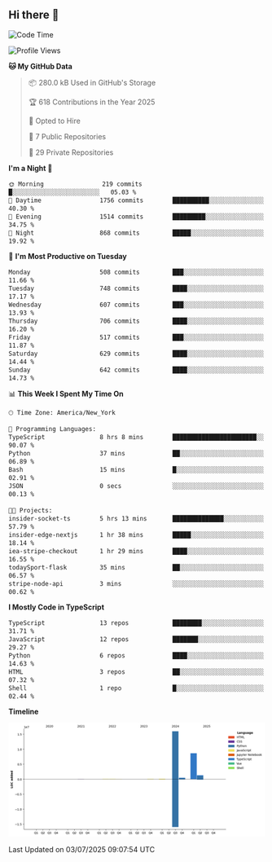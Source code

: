 ## Hi there 👋

<!--START_SECTION:waka-->
![Code Time](http://img.shields.io/badge/Code%20Time-371%20hrs%2030%20mins-blue)

![Profile Views](http://img.shields.io/badge/Profile%20Views-0-blue)

**🐱 My GitHub Data** 

> 📦 280.0 kB Used in GitHub's Storage 
 > 
> 🏆 618 Contributions in the Year 2025
 > 
> 💼 Opted to Hire
 > 
> 📜 7 Public Repositories 
 > 
> 🔑 29 Private Repositories 
 > 
**I'm a Night 🦉** 

```text
🌞 Morning                219 commits         █░░░░░░░░░░░░░░░░░░░░░░░░   05.03 % 
🌆 Daytime                1756 commits        ██████████░░░░░░░░░░░░░░░   40.30 % 
🌃 Evening                1514 commits        █████████░░░░░░░░░░░░░░░░   34.75 % 
🌙 Night                  868 commits         █████░░░░░░░░░░░░░░░░░░░░   19.92 % 
```
📅 **I'm Most Productive on Tuesday** 

```text
Monday                   508 commits         ███░░░░░░░░░░░░░░░░░░░░░░   11.66 % 
Tuesday                  748 commits         ████░░░░░░░░░░░░░░░░░░░░░   17.17 % 
Wednesday                607 commits         ███░░░░░░░░░░░░░░░░░░░░░░   13.93 % 
Thursday                 706 commits         ████░░░░░░░░░░░░░░░░░░░░░   16.20 % 
Friday                   517 commits         ███░░░░░░░░░░░░░░░░░░░░░░   11.87 % 
Saturday                 629 commits         ████░░░░░░░░░░░░░░░░░░░░░   14.44 % 
Sunday                   642 commits         ████░░░░░░░░░░░░░░░░░░░░░   14.73 % 
```


📊 **This Week I Spent My Time On** 

```text
🕑︎ Time Zone: America/New_York

💬 Programming Languages: 
TypeScript               8 hrs 8 mins        ███████████████████████░░   90.07 % 
Python                   37 mins             ██░░░░░░░░░░░░░░░░░░░░░░░   06.89 % 
Bash                     15 mins             █░░░░░░░░░░░░░░░░░░░░░░░░   02.91 % 
JSON                     0 secs              ░░░░░░░░░░░░░░░░░░░░░░░░░   00.13 % 

🐱‍💻 Projects: 
insider-socket-ts        5 hrs 13 mins       ██████████████░░░░░░░░░░░   57.79 % 
insider-edge-nextjs      1 hr 38 mins        █████░░░░░░░░░░░░░░░░░░░░   18.14 % 
iea-stripe-checkout      1 hr 29 mins        ████░░░░░░░░░░░░░░░░░░░░░   16.55 % 
todaySport-flask         35 mins             ██░░░░░░░░░░░░░░░░░░░░░░░   06.57 % 
stripe-node-api          3 mins              ░░░░░░░░░░░░░░░░░░░░░░░░░   00.62 % 
```

**I Mostly Code in TypeScript** 

```text
TypeScript               13 repos            ████████░░░░░░░░░░░░░░░░░   31.71 % 
JavaScript               12 repos            ███████░░░░░░░░░░░░░░░░░░   29.27 % 
Python                   6 repos             ████░░░░░░░░░░░░░░░░░░░░░   14.63 % 
HTML                     3 repos             ██░░░░░░░░░░░░░░░░░░░░░░░   07.32 % 
Shell                    1 repo              █░░░░░░░░░░░░░░░░░░░░░░░░   02.44 % 
```



**Timeline**

![Lines of Code chart](https://raw.githubusercontent.com/dikshithvishnu/dikshithvishnu/main/assets/bar_graph.png)


 Last Updated on 03/07/2025 09:07:54 UTC
<!--END_SECTION:waka-->
